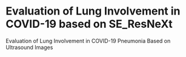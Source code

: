 # Evaluation of Lung Involvement in COVID-19 based on SE_ResNeXt
Evaluation of Lung Involvement in COVID-19 Pneumonia Based on Ultrasound Images
